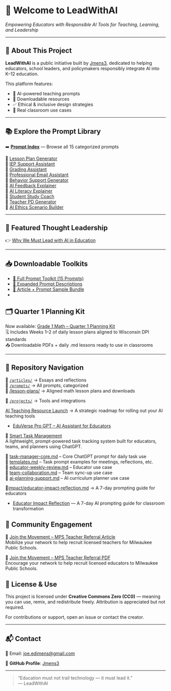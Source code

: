 # 🌟 Welcome to LeadWithAI  
*Empowering Educators with Responsible AI Tools for Teaching, Learning, and Leadership*

---

## 📌 About This Project

**LeadWithAI** is a public initiative built by [Jmens3](https://github.com/Jmens3), dedicated to helping educators, school leaders, and policymakers responsibly integrate AI into K–12 education.

This platform features:
- 🧠 AI-powered teaching prompts  
- 📄 Downloadable resources  
- ✅ Ethical & inclusive design strategies  
- 🎯 Real classroom use cases

---

## 📚 Explore the Prompt Library

➡️ [**Prompt Index**](prompt-index.md) — Browse all 15 categorized prompts

📂 [Lesson Plan Generator](prompts/lesson-plan-generator.md)  
📂 [IEP Support Assistant](prompts/iep-support-assistant.md)  
📂 [Grading Assistant](prompts/grading-assistant.md)  
📂 [Professional Email Assistant](prompts/professional-email-assistant.md)  
📂 [Behavior Support Generator](prompts/behavior-support-generator.md)  
📂 [AI Feedback Explainer](prompts/ai-feedback-explainer.md)  
📂 [AI Literacy Explainer](prompts/ai-literacy-explainer.md)  
📂 [Student Study Coach](prompts/ai-study-coach-reflection-guide.md)  
📂 [Teacher PD Generator](prompts/teacher-pd-generator.md)  
📂 [AI Ethics Scenario Builder](prompts/ai-ethics-scenario.md)

---

## 📝 Featured Thought Leadership

👉 [Why We Must Lead with AI in Education](articles/why-we-must-lead-with-ai.md)

---

## 📥 Downloadable Toolkits

- [📘 Full Prompt Toolkit (15 Prompts)](LeadWithAI_15_Prompts_Full_Document.pdf)  
- [📘 Expanded Prompt Descriptions](LeadWithAI_10_Prompts_Expanded.pdf)  
- [📘 Article + Prompt Sample Bundle](LeadWithAI_Article_and_Prompt.pdf)
- 
## 🗂️ Quarter 1 Planning Kit

Now available: [Grade 1 Math – Quarter 1 Planning Kit](lesson-plans/)  
🗓️ Includes Weeks 1–2 of daily lesson plans aligned to Wisconsin DPI standards  
📥 Downloadable PDFs + daily .md lessons ready to use in classrooms

---

## 🧭 Repository Navigation

📁 [`/articles/`](articles/) → Essays and reflections  
📁 [`/prompts/`](prompts/) → All prompts, categorized  
📁 [/lesson-plans/](lesson-plans/index.md) → Aligned math lesson plans and downloads

  
📁 [`/projects/`](projects/) → Tools and integrations

[AI Teaching Resource Launch](projects/ai-companion-launch-plan.md) → A strategic roadmap for rolling out your AI teaching tools

- [EduVerse Pro GPT – AI Assistant for Educators](./projects/eduverse-pro-gpt.md)

📁 [Smart Task Management](projects/smart-task-manager/README.md)  
A lightweight, prompt-powered task tracking system built for educators, teams, and planners using ChatGPT.


📄 [task-manager-core.md](https://github.com/Jmens3/LeadwithAI/blob/main/projects/smart-task-manager/projects/smart-task-manager/task-manager-core.md) – Core ChatGPT prompt for daily task use  
📄 [templates.md](https://github.com/Jmens3/LeadwithAI/blob/main/projects/smart-task-manager/projects/smart-task-manager/templates.md) – Task prompt examples for meetings, reflections, etc.  
📄 [educator-weekly-review.md](https://github.com/Jmens3/LeadwithAI/blob/main/projects/smart-task-manager/projects/smart-task-manager/educator-weekly-review.md) – Educator use case  
📄 [team-collaboration.md](https://github.com/Jmens3/LeadwithAI/blob/main/projects/smart-task-manager/projects/smart-task-manager/team-collaboration.md) – Team sync-up use case  
📄 [ai-planning-support.md](https://github.com/Jmens3/LeadwithAI/blob/main/projects/smart-task-manager/projects/smart-task-manager/ai-planning-support.md) – AI curriculum planner use case  


📁[impact/educator-impact-reflection.md](impact/educator-impact-reflection.md) → A 7-day prompting guide for educators

- [Educator Impact Reflection](impact/educator-impact-reflection.md) — A 7-day AI prompting guide for classroom transformation

## 📣 Community Engagement
 📢 [Join the Movement – MPS Teacher Referral Article](impact/join-the-movement.md)  
Mobilize your network to help recruit licensed teachers for Milwaukee Public Schools.

📣 [Join the Movement – MPS Teacher Referral PDF](impact/join-the-movement-safe.pdf)  
Encourage your network to help recruit licensed educators to Milwaukee Public Schools.


## 📜 License & Use

This project is licensed under **Creative Commons Zero (CC0)** — meaning you can use, remix, and redistribute freely. Attribution is appreciated but not required.

For contributions or support, open an issue or contact the creator.

---

## 📬 Contact

📧 Email: joe.edimens@gmail.com

🔗 **GitHub Profile**: [Jmens3](https://github.com/Jmens3)

---

> “Education must not trail technology — it must lead it.”  
> — LeadWithAI
